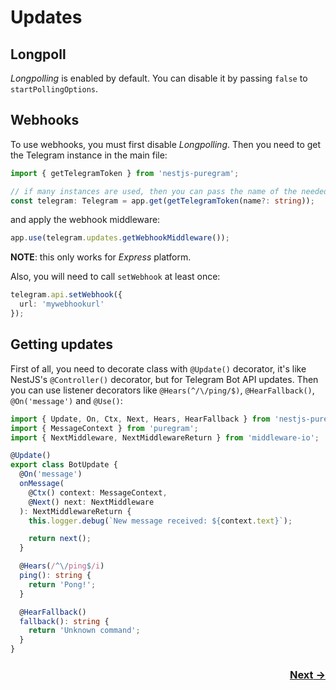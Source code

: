 # Updates

## Longpoll
*Longpolling* is enabled by default. You can disable it by passing `false` to `startPollingOptions`.

## Webhooks
To use webhooks, you must first disable *Longpolling*. Then you need to get the Telegram instance in the main file:
```typescript
import { getTelegramToken } from 'nestjs-puregram';

// if many instances are used, then you can pass the name of the needed
const telegram: Telegram = app.get(getTelegramToken(name?: string));
```
and apply the webhook middleware:
```typescript
app.use(telegram.updates.getWebhookMiddleware());
```
**NOTE**: this only works for *Express* platform.

Also, you will need to call `setWebhook` at least once:
```typescript
telegram.api.setWebhook({
  url: 'mywebhookurl'
});
```

## Getting updates
First of all, you need to decorate class with `@Update()` decorator, it's like NestJS's `@Controller()` decorator, but for Telegram Bot API updates. Then you can use listener decorators like `@Hears(^/\/ping/$)`, `@HearFallback()`, `@On('message')` and `@Use()`:
```typescript
import { Update, On, Ctx, Next, Hears, HearFallback } from 'nestjs-puregram';
import { MessageContext } from 'puregram';
import { NextMiddleware, NextMiddlewareReturn } from 'middleware-io';

@Update()
export class BotUpdate {
  @On('message')
  onMessage(
    @Ctx() context: MessageContext,
    @Next() next: NextMiddleware
  ): NextMiddlewareReturn {
    this.logger.debug(`New message received: ${context.text}`);

    return next();
  }

  @Hears(/^\/ping$/i)
  ping(): string {
    return 'Pong!';
  }

  @HearFallback()
  fallback(): string {
    return 'Unknown command';
  }
}
```

<h3 dir="rtl">
  <a href="/docs/03_session_and_scenes.md">→ Next</a>
</h3>
